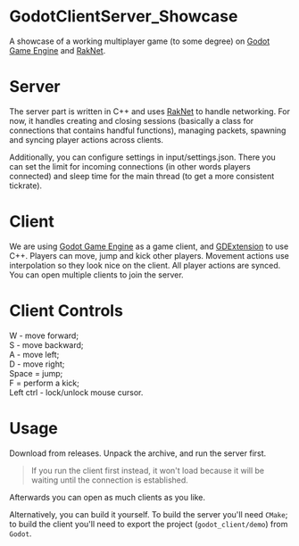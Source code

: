 # GodotClientServer_Showcase
A showcase of a working multiplayer game (to some degree) on [Godot Game Engine](https://godotengine.org/) and [RakNet](https://github.com/facebookarchive/RakNet).

# Server
The server part is written in C++ and uses [RakNet](https://github.com/facebookarchive/RakNet) to handle networking.
For now, it handles creating and closing sessions (basically a class for connections that contains handful functions), managing packets, spawning and syncing player actions across clients.

Additionally, you can configure settings in input/settings.json. There you can set the limit for incoming connections (in other words players connected) and sleep time for the main thread (to get a more consistent tickrate).

# Client
We are using [Godot Game Engine](https://godotengine.org/) as a game client, and [GDExtension](https://docs.godotengine.org/en/stable/tutorials/scripting/gdextension/index.html) to use C++.
Players can move, jump and kick other players. Movement actions use interpolation so they look nice on the client. All player actions are synced.
You can open multiple clients to join the server.

# Client Controls
W - move forward;<br />
S - move backward;<br />
A - move left;<br />
D - move right;<br />
Space = jump;<br />
F = perform a kick;<br />
Left ctrl - lock/unlock mouse cursor.

# Usage
Download from releases. Unpack the archive, and run the server first.
> If you run the client first instead, it won't load because it will be waiting until the connection is established.

Afterwards you can open as much clients as you like.

Alternatively, you can build it yourself. To build the server you'll need `CMake`; to build the client you'll need to export the project (`godot_client/demo`) from `Godot`.
